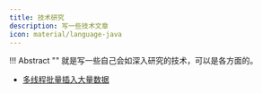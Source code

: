 ```yaml
---
title: 技术研究
description: 写一些技术文章
icon: material/language-java
---
```


!!! Abstract ""
    就是写一些自己会如深入研究的技术，可以是各方面的。

- <a class="navigation" href="多线程批量插入大量数据/">多线程批量插入大量数据</a>